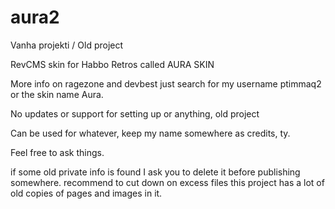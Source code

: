 # aura2


Vanha projekti / Old project

RevCMS skin for Habbo Retros called AURA SKIN

More info on ragezone and devbest just search for my username ptimmaq2 or the skin name Aura.


No updates or support for setting up or anything, old project


Can be used for whatever, keep my name somewhere as credits, ty.


Feel free to ask things.




if some old private info is found I ask you to delete it before publishing somewhere.
recommend to cut down on excess files this project has a lot of old copies of pages and images in it.
